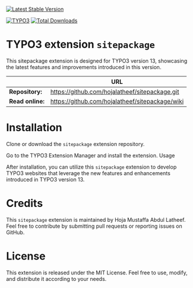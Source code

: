 
[![Latest Stable Version](https://poser.pugx.org/hojalatheef/sitepackage/v/stable.svg?style=for-the-badge)](https://github.com/hojalatheef/sitepackage)

[![TYPO3](https://img.shields.io/badge/TYPO3-%F16822.svg?style=for-the-badge&logo=TYPO3&logoColor=white)](https://get.typo3.org/version/13)
[![Total Downloads](https://poser.pugx.org/typo3/cms-core/d/total.svg?style=for-the-badge)](https://packagist.org/packages/typo3/cms-core)

# TYPO3 extension `sitepackage`

This sitepackage extension is designed for TYPO3 version 13, showcasing the
latest features and improvements introduced in this version.

|                  | URL                                                   |
|------------------|-------------------------------------------------------|
| **Repository:**  | <https://github.com/hojalatheef/sitepackage.git>      |
| **Read online:** | <https://github.com/hojalatheef/sitepackage/wiki>     |

# Installation

Clone or download the `sitepackage` extension repository.

Go to the TYPO3 Extension Manager and install the extension.
Usage

After installation, you can utilize this `sitepackage` extension to develop TYPO3
websites that leverage the new features and enhancements introduced in TYPO3
version 13.

# Credits

This `sitepackage` extension is maintained by Hoja Mustaffa Abdul Latheef. Feel
free to contribute by submitting pull requests or reporting issues on GitHub.

# License

This extension is released under the MIT License. Feel free to use, modify, and
distribute it according to your needs.
